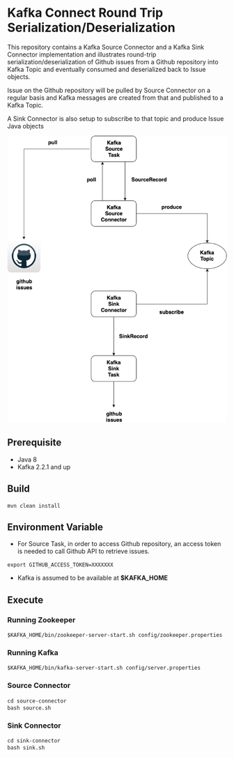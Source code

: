 # Kafka Connect Round Trip Serialization/Deserialization

This repository contains a Kafka Source Connector and a Kafka Sink Connector implementation and illustrates round-trip serialization/deserialization of Github issues from a Github repository into Kafka Topic and eventually consumed and deserialized back to Issue objects.

Issue on the Github repository will be pulled by Source Connector on a regular basis and Kafka messages are created from that and published to a Kafka Topic.

A Sink Connector is also setup to subscribe to that topic and produce Issue Java objects 

![diagram](./docs/kafka-connect-round-trip.png)


 ## Prerequisite
 
 * Java 8
 * Kafka 2.2.1 and up
 
 ## Build
 
```
mvn clean install
```

## Environment Variable

* For Source Task, in order to access Github repository, an access token is needed to call Github API to retrieve issues.

```
export GITHUB_ACCESS_TOKEN=XXXXXXX
```

* Kafka is assumed to be available at **$KAFKA_HOME**

## Execute

### Running Zookeeper

```
$KAFKA_HOME/bin/zookeeper-server-start.sh config/zookeeper.properties
```

### Running Kafka

```
$KAFKA_HOME/bin/kafka-server-start.sh config/server.properties
```

### Source Connector
```
cd source-connector
bash source.sh
```

### Sink Connector
```
cd sink-connector
bash sink.sh
```